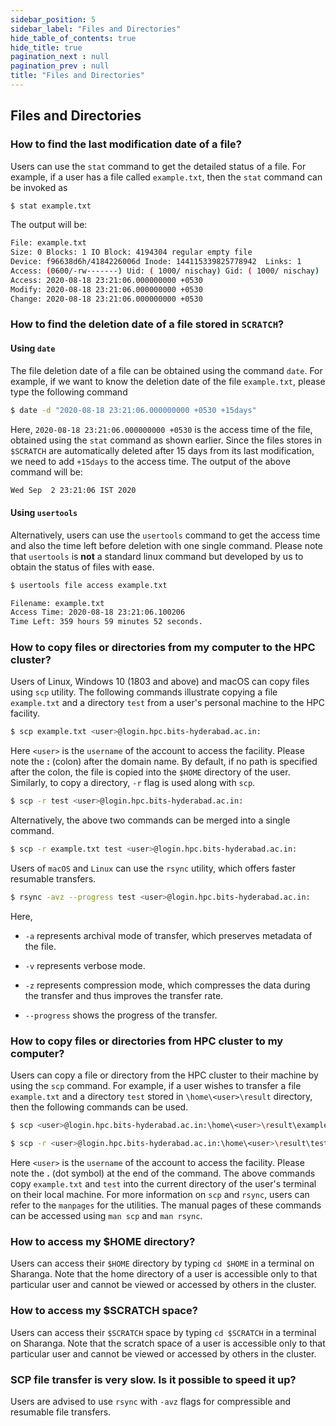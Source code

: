```yaml
---
sidebar_position: 5
sidebar_label: "Files and Directories"
hide_table_of_contents: true
hide_title: true
pagination_next : null
pagination_prev : null
title: "Files and Directories"
---
```


## Files and Directories


### How to find the last modification date of a file?

Users can use the `stat` command to get the detailed status of a file. For example, if a user has a file called `example.txt`, then the `stat` command can be invoked as

```bash
$ stat example.txt
```

The output will be:

```bash
File: example.txt
Size: 0 Blocks: 1 IO Block: 4194304 regular empty file
Device: f96638d6h/4184226006d Inode: 144115339825778942  Links: 1
Access: (0600/-rw-------) Uid: ( 1000/ nischay) Gid: ( 1000/ nischay)
Access: 2020-08-18 23:21:06.000000000 +0530
Modify: 2020-08-18 23:21:06.000000000 +0530
Change: 2020-08-18 23:21:06.000000000 +0530
```

### How to find the deletion date of a file stored in `SCRATCH`?

#### Using `date`

The file deletion date of a file can be obtained using the command `date`. For example, if we want to know the deletion date of the file `example.txt`, please type the following command 

```bash
$ date -d "2020-08-18 23:21:06.000000000 +0530 +15days"
```

Here, `2020-08-18 23:21:06.000000000 +0530` is the access time of the file, obtained using the `stat` command as shown earlier. Since the files stores in `$SCRATCH` are automatically deleted after $15$ days from its last modification, we need to add `+15days` to the access time. The output of the above command will be:

```bash
Wed Sep  2 23:21:06 IST 2020
```

#### Using `usertools`

Alternatively, users can use the `usertools` command to get the access time and also the time left before deletion with one single command. Please note that `usertools` is **not** a standard linux command but developed by us to obtain the status of files with ease.

```bash
$ usertools file access example.txt
```

```bash
Filename: example.txt
Access Time: 2020-08-18 23:21:06.100206
Time Left: 359 hours 59 minutes 52 seconds.
```

### How to copy files or directories from my computer to the HPC cluster?

Users of Linux, Windows 10 (1803 and above) and macOS can copy files using `scp` utility. The following commands illustrate copying a file `example.txt` and a directory `test` from a user's personal machine to the HPC facility.

```bash
$ scp example.txt <user>@login.hpc.bits-hyderabad.ac.in:
```

Here `<user>` is the `username` of the account to access the facility. Please note the **:** (colon) after the domain name. By default, if no path is specified after the colon, the file is copied into the `$HOME` directory of the user. Similarly, to copy a directory, `-r` flag is used along with `scp`.

```bash
$ scp -r test <user>@login.hpc.bits-hyderabad.ac.in:
```

Alternatively, the above two commands can be merged into a single command.

```bash
$ scp -r example.txt test <user>@login.hpc.bits-hyderabad.ac.in:
```

Users of `macOS` and `Linux` can use the `rsync` utility, which offers faster resumable transfers.

```bash
$ rsync -avz --progress test <user>@login.hpc.bits-hyderabad.ac.in:
```

Here,

-   `-a` represents archival mode of transfer, which preserves metadata
    of the file.

-   `-v` represents verbose mode.

-   `-z` represents compression mode, which compresses the data during
    the transfer and thus improves the transfer rate.

-   `--progress` shows the progress of the transfer.

### How to copy files or directories from HPC cluster to my computer?

Users can copy a file or directory from the HPC cluster to their machine by using the `scp` command. For example, if a user wishes to transfer a file `example.txt` and a directory `test` stored in `\home\<user>\result` directory, then the following commands can be used.

```bash
$ scp <user>@login.hpc.bits-hyderabad.ac.in:\home\<user>\result\example.txt .
```

```bash
$ scp -r <user>@login.hpc.bits-hyderabad.ac.in:\home\<user>\result\test .
```

Here `<user>` is the `username` of the account to access the facility. Please note the **.** (dot symbol) at the end of the command. The above commands copy `example.txt` and `test` into the current directory of the user's terminal on their local machine. For more information on `scp` and `rsync`, users can refer to the `manpages` for the utilities. The manual pages of these commands can be accessed using `man scp` and `man rsync`.

### How to access my $HOME directory? 

Users can access their `$HOME` directory by typing `cd $HOME` in a terminal on Sharanga. Note that the home directory of a user is accessible only to that particular user and cannot be viewed or accessed by others in the cluster.

### How to access my $SCRATCH space? 

Users can access their `$SCRATCH` space by typing `cd $SCRATCH` in a terminal on Sharanga. Note that the scratch space of a user is accessible only to that particular user and cannot be viewed or accessed by others in the cluster.

### SCP file transfer is very slow. Is it possible to speed it up?

Users are advised to use `rsync` with `-avz` flags for compressible and resumable file transfers.

